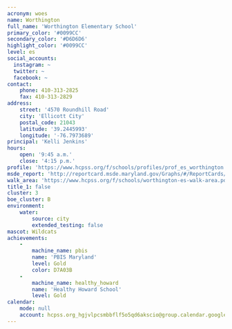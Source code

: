 ```yaml
---
acronym: woes
name: Worthington
full_name: 'Worthington Elementary School'
primary_color: '#0099CC'
secondary_color: '#D6D6D6'
highlight_color: '#0099CC'
level: es
social_accounts:
  instagram: ~
  twitter: ~
  facebook: ~
contact:
    phone: 410-313-2825
    fax: 410-313-2829
address:
    street: '4570 Roundhill Road'
    city: 'Ellicott City'
    postal_code: 21043
    latitude: '39.2445993'
    longitude: '-76.7973689'
principal: 'Kelli Jenkins'
hours:
    open: '9:45 a.m.'
    close: '4:15 p.m.'
profile: 'https://www.hcpss.org/f/schools/profiles/prof_es_worthington.pdf'
msde_report: 'http://reportcard.msde.maryland.gov/Graphs/#/ReportCards/ReportCardSchool/1//1/13/0213/'
walk_area: 'https://www.hcpss.org/f/schools/worthington-es-walk-area.pdf'
title_1: false
cluster: 3
boe_cluster: B
environment:
    water:
        source: city
        extended_testing: false
mascot: Wildcats
achievements:
    -
        machine_name: pbis
        name: 'PBIS Maryland'
        level: Gold
        color: D7A03B
    -
        machine_name: healthy_howard
        name: 'Healthy Howard School'
        level: Gold
calendar:
    mode: null
    account: hcpss.org_hgjvlpcsmbbflf5o5qd6akscio@group.calendar.google.com
---
```

